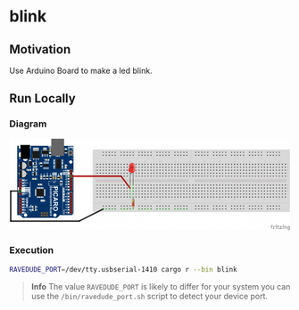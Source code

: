 # blink

## Motivation

Use Arduino Board to make a led blink.

## Run Locally

### Diagram

<img src="../../assets/blink.png" />

### Execution

```bash
RAVEDUDE_PORT=/dev/tty.usbserial-1410 cargo r --bin blink
```

> **Info** The value `RAVEDUDE_PORT` is likely to differ for your system
> you can use the `/bin/ravedude_port.sh` script to detect your device port.
